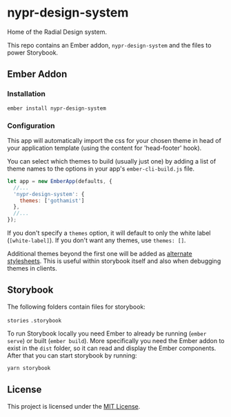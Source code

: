 

nypr-design-system
==============================================================================

Home of the Radial Design system.

This repo contains an Ember addon, `nypr-design-system` and the files to
power Storybook.



## Ember Addon


### Installation
```
ember install nypr-design-system
```

### Configuration
This app will automatically import the css for your chosen theme in head of your application template (using the content for 'head-footer' hook).

You can select which themes to build (usually just one) by adding a list of theme names to the options in your app's `ember-cli-build.js` file.

```js
let app = new EmberApp(defaults, {
  //...
  'nypr-design-system': {
    themes: ['gothamist']
  },
  //...
});
```
If you don't specify a `themes` option, it will default to only the white label (`[white-label]`).
If you don't want any themes, use `themes: []`.

Additional themes beyond the first one will be added as [alternate stylesheets](https://developer.mozilla.org/en-US/docs/Web/CSS/Alternative_style_sheets). This is useful within storybook itself and also when debugging themes in clients.

## Storybook
The following folders contain files for storybook:

`stories`
`.storybook`

To run Storybook locally you need Ember to already be running (`ember serve`) or built (`ember build`). More specifically you need the Ember addon to exist in the `dist` folder, so it can read and display the Ember components. After that you can start storybook by running:

```bash
yarn storybook
```

## License

This project is licensed under the [MIT License](LICENSE.md).
